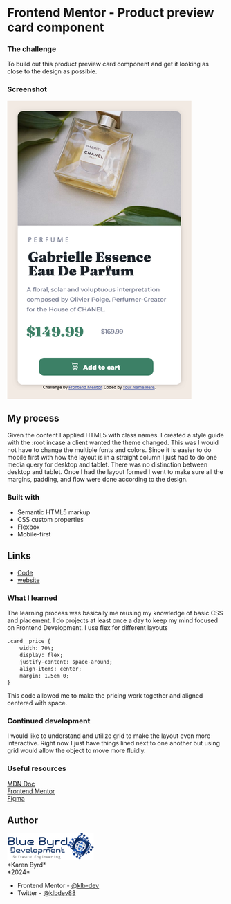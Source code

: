 # Frontend Mentor - Product preview card component

### The challenge
To build out this product preview card component and get it looking as close to the design as possible.

### Screenshot

![Product Preview Card](./images/Frontend%20Mentor%20Product%20preview%20card%20component.png)

## My process
Given the content I applied HTML5 with class names. I created a style guide with the :root incase a client wanted the theme changed. This was I would not have to change the multiple fonts and colors. Since it is easier to do mobile first with how the layout is in a straight column I just had to do one media query for desktop and tablet. There was no distinction between desktop and tablet. Once I had the layout formed I went to make sure all the margins, padding, and flow were done according to the design.

### Built with

- Semantic HTML5 markup
- CSS custom properties
- Flexbox
- Mobile-first


## Links
- [Code](https://github.com/klb-dev/productPreviewCard)
- [website]()


### What I learned

The learning process was basically me reusing my knowledge of basic CSS and placement. I do projects at least once a day to keep my mind focused on Frontend Development. I use flex for different layouts

```
.card__price {
    width: 70%;
    display: flex;
    justify-content: space-around;
    align-items: center;
    margin: 1.5em 0;
}

```
This code allowed me to make the pricing work together and aligned centered with space.


### Continued development

I would like to understand and utilize grid to make the layout even more interactive. Right now I just have things lined next to one another but using grid would allow the object to move more fluidly.


### Useful resources

[MDN Doc](https://developer.mozilla.org/en-US/docs/Web/CSS)
<br>
[Frontend Mentor](https://www.frontendmentor.io/)
<br>
[Figma](https://www.figma.com/)

## Author
<img src="./images/BBD-logo.png" alt="Blue Byrd Development logo" width="200px">
<br>
*Karen Byrd*
<br>
*2024*


- Frontend Mentor - [@klb-dev](https://www.frontendmentor.io/home)
- Twitter - [@klbdev88](https://twitter.com/klbdev88)
